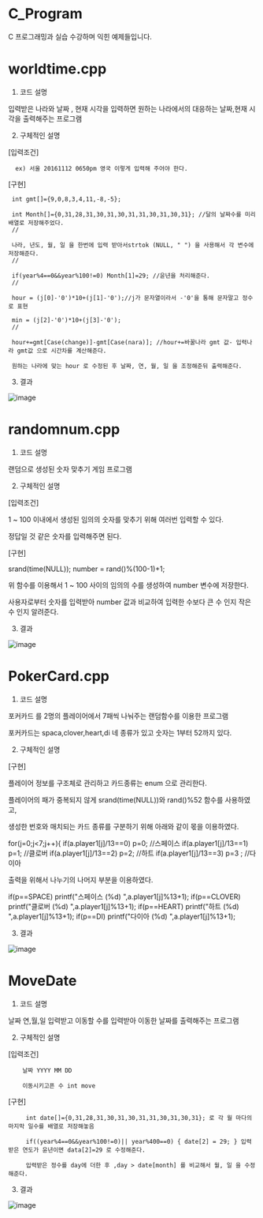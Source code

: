 # C_Program

  C 프로그래밍과 실습 수강하며 익힌 예제들입니다.

# worldtime.cpp

1) 코드 설명

  입력받은 나라와 날짜 , 현재 시각을 입력하면 원하는 나라에서의 대응하는 날짜,현재 시각을 출력해주는 프로그램
    
 2) 구체적인 설명
 
  [입력조건]
  
      ex) 서울 20161112 0650pm 영국 이렇게 입력해 주어야 한다.
        
  [구현]
       
     int gmt[]={9,0,8,3,4,11,-8,-5}; 

     int Month[]={0,31,28,31,30,31,30,31,31,30,31,30,31}; //달의 날짜수를 미리 배열로 저장해주었다. 
     //
     
     나라, 년도, 월, 일 을 한번에 입력 받아서strtok (NULL, " ") 을 사용해서 각 변수에 저장해준다.
     //
     
     if(year%4==0&&year%100!=0) Month[1]=29; //윤년을 처리해준다.
     //
     
     hour = (j[0]-'0')*10+(j[1]-'0');//j가 문자열이라서 -'0'을 통해 문자말고 정수로 표현

     min = (j[2]-'0')*10+(j[3]-'0');
     //

     hour+=gmt[Case(change)]-gmt[Case(nara)]; //hour+=바꿀나라 gmt 값- 입력나라 gmt값 으로 시간차를 계산해준다.
     
     원하는 나라에 맞는 hour 로 수정된 후 날짜, 연, 월, 일 을 조정해준뒤 출력해준다.
     
 
 3) 결과

 ![image](https://user-images.githubusercontent.com/44575829/48905651-77b27a00-eea5-11e8-91b4-4a35855873ca.png) 

# randomnum.cpp

1) 코드 설명

랜덤으로 생성된 숫자 맞추기 게임 프로그램  
    
 2) 구체적인 설명
 
  [입력조건]
      
  1 ~ 100 이내에서 생성된 임의의 숫자를 맞추기 위해 여러번 입력할 수 있다.
  
  정답일 것 같은 숫자를 입력해주면 된다.
  
  [구현]
  
   srand(time(NULL));
   number = rand()%(100-1)+1;
   
   위 함수를 이용해서 1 ~ 100 사이의 임의의 수를 생성하여 number 변수에 저장한다.
   
   사용자로부터 숫자를 입력받아 number 값과 비교하여 입력한 수보다 큰 수 인지 작은 수 인지 알려준다.
       
 
 3) 결과
 
![image](https://user-images.githubusercontent.com/44575829/48905357-b09e1f00-eea4-11e8-8e37-e610daac8f3e.png)

# PokerCard.cpp

1) 코드 설명
 
  포커카드 를 2명의 플레이어에서 7패씩 나눠주는 랜덤함수를 이용한 프로그램
  
  포커카드는 spaca,clover,heart,di  네 종류가 있고 숫자는 1부터 52까지 있다.
    
 2) 구체적인 설명
 
 [구현]
 
 플레이어 정보를 구조체로 관리하고 카드종류는 enum 으로 관리한다.
 
 플레이어의 패가 중복되지 않게 srand(time(NULL))와 rand()%52 함수를 사용하였고,

 생성한 번호와 매치되는 카드 종류를 구분하기 위해 아래와 같이 몫을 이용하였다.
 
   for(j=0;j<7;j++){
  if(a.player1[j]/13==0)
   p=0; //스페이스
  if(a.player1[j]/13==1)
   p=1; //클로버
  if(a.player1[j]/13==2)
   p=2; //하트
  if(a.player1[j]/13==3)
   p=3 ; //다이아

출력을 위해서 나누기의 나머지 부분을 이용하였다.

   if(p==SPACE)
    printf("스페이스 (%d) ",a.player1[j]%13+1);
   if(p==CLOVER)
    printf("클로버 (%d) ",a.player1[j]%13+1);
   if(p==HEART)
    printf("하트 (%d) ",a.player1[j]%13+1);
   if(p==DI)
    printf("다이아 (%d) ",a.player1[j]%13+1);
  
   
 
 3) 결과

![image](https://user-images.githubusercontent.com/44575829/48904979-97e13980-eea3-11e8-9d49-3b5e475a99e3.png)


# MoveDate

 1) 코드 설명
  
  날짜 연,월,일 입력받고 이동할 수를 입력받아 이동한 날짜를 출력해주는 프로그램
  
    
 2) 구체적인 설명
 
  [입력조건]
  
        날짜 YYYY MM DD
        
        이동시키고픈 수 int move
        
  [구현]
  
         int date[]={0,31,28,31,30,31,30,31,31,30,31,30,31}; 로 각 월 마다의 마지막 일수를 배열로 저장해놓음
         
         if((year%4==0&&year%100!=0)|| year%400==0) { date[2] = 29; } 입력받은 연도가 윤년이면 data[2]=29 로 수정해준다. 

         입력받은 정수를 day에 더한 후 ,day > date[month] 를 비교해서 월, 일 을 수정해준다.
         
 
 3) 결과

![image](https://user-images.githubusercontent.com/44575829/48904246-19839800-eea1-11e8-9e4e-4af91439bf35.png)



